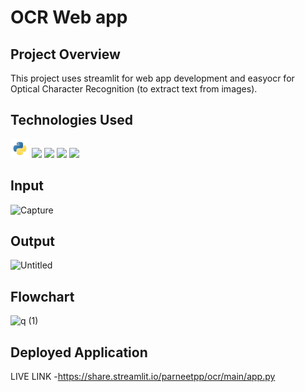 # OCR Web app

## Project Overview
This project uses streamlit for web app development and easyocr for Optical Character Recognition (to extract text from images).

## Technologies Used
<code><img height="30" src="https://raw.githubusercontent.com/github/explore/80688e429a7d4ef2fca1e82350fe8e3517d3494d/topics/python/python.png"></code>
<code><img height="30" src="https://camo.githubusercontent.com/6976844e0d37963206e1d79b0c2642a5f854b8a7a10670c2cc7809b564a8116b/68747470733a2f2f6173736574732e776562736974652d66696c65732e636f6d2f3564633362343764646336633063326131616637346164302f3565313831383264623832376661303635393534313735345f5247425f4c6f676f5f566572746963616c5f436f6c6f725f4c696768745f42672e706e67"></code>
<code><img height="30" src="https://www.saashub.com/images/app/service_logos/115/6499c3861fe0/large.png?1577090465"></code>
<code><img height="30" src="https://raw.githubusercontent.com/numpy/numpy/7e7f4adab814b223f7f917369a72757cd28b10cb/branding/icons/numpylogo.svg"></code>
<code><img height="30" src="https://raw.githubusercontent.com/python-pillow/pillow-logo/master/pillow-logo-dark-text-1280x640.png"></code>




## Input 
![Capture](https://user-images.githubusercontent.com/51116018/142897867-15fa134d-9d7e-4b47-9fea-0622faecc642.png)



## Output<br>
![Untitled](https://user-images.githubusercontent.com/51116018/142897619-5677d3d6-4df9-478b-97e9-9bdb4a39b72d.png)




## Flowchart
![q (1)](https://user-images.githubusercontent.com/51116018/142899566-64a74a59-0807-4a36-8447-b78b21baf876.jpg)


## Deployed Application
LIVE LINK -<a>https://share.streamlit.io/parneetpp/ocr/main/app.py </a>
